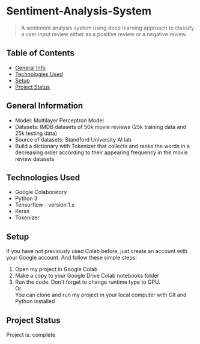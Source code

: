 # Sentiment-Analysis-System
> A sentiment analysis system using deep learning approach to classify a user input review either as a positive review or a negative review.


## Table of Contents
* [General Info](#general-information)
* [Technologies Used](#technologies-used)
* [Setup](#setup)
* [Project Status](#project-status)


## General Information
- Model: Multilayer Perceptron Model
- Datasets: IMDB datasets of 50k movie reviews (25k training data and 25k testing data) 
- Source of datasets: Standford University AI lab
- Build a dictionary with Tokenizer that collects and ranks the words in a decreasing order according to their appearing frequency in the movie review datasets


## Technologies Used
- Google Colaboratory
- Python 3
- Tensorflow - version 1.x
- Keras
- Tokenizer


## Setup
If you have not previously used Colab before, just create an account with your Google account. And follow these simple steps: <br />
 1. Open my project in Google Colab <br />
 2. Make a copy to your Google Drive Colab notebooks folder <br />
 3. Run the code. Don't forget to change runtime type to GPU. <br />
Or <br />
You can clone and run my project in your local computer with Git and Python installed


## Project Status
Project is: complete 
